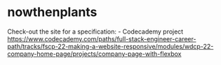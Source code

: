 # nowthenplants

Check-out the site for a specification: -
Codecademy project https://www.codecademy.com/paths/full-stack-engineer-career-path/tracks/fscp-22-making-a-website-responsive/modules/wdcp-22-company-home-page/projects/company-page-with-flexbox

